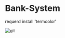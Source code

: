 # Bank-System
requerd install 'termcolor'

![git](https://user-images.githubusercontent.com/72117355/136411915-540a457f-dd13-4359-bf78-0d1e008517e5.png)


